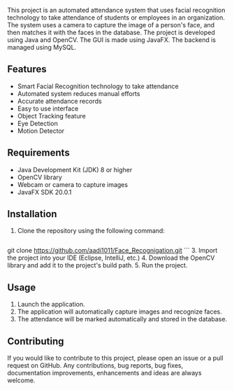 This project is an automated attendance system that uses facial recognition technology to take attendance of students or employees in an organization. The system uses a camera to capture the image of a person's face, and then matches it with the faces in the database. The project is developed using Java and OpenCV. The GUI is made using JavaFX. The backend is managed using MySQL.

## Features

- Smart Facial Recognition technology to take attendance
- Automated system reduces manual efforts
- Accurate attendance records
- Easy to use interface
- Object Tracking feature
- Eye Detection
- Motion Detector

## Requirements

- Java Development Kit (JDK) 8 or higher
- OpenCV library
- Webcam or camera to capture images
- JavaFX SDK 20.0.1

## Installation

1. Clone the repository using the following command:
    ```bash
  git clone https://github.com/aadi1011/Face_Recognigation.git
    ```
3. Import the project into your IDE (Eclipse, IntelliJ, etc.)
4. Download the OpenCV library and add it to the project's build path.
5. Run the project.

## Usage

1. Launch the application.
2. The application will automatically capture images and recognize faces.
3. The attendance will be marked automatically and stored in the database.

## Contributing
If you would like to contribute to this project, please open an issue or a pull request on GitHub. Any contributions, bug reports, bug fixes, documentation improvements, enhancements and ideas are always welcome.

